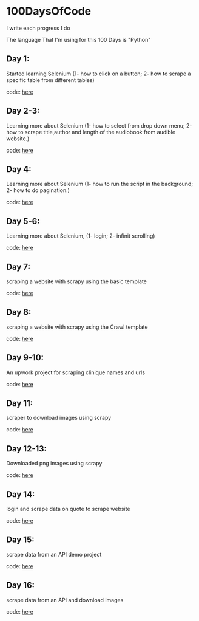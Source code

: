 # 100DaysOfCode
I write each progress I do

The language That I'm using for this 100 Days is "Python"

## Day 1:

Started learning Selenium (1- how to click on a button; 2- how to scrape a specific table from different tables)

code: [here](Day1)

## Day 2-3:

Learning more about Selenium (1- how to select from drop down menu; 2- how to scrape title,author and length of the audiobook from audible website.)

code: [here](Day2-3)

## Day 4:

Learning more about Selenium (1- how to run the script in the background; 2- how to do pagination.)

code: [here](Day4)

## Day 5-6:

Learning more about Selenium, (1- login; 2- infinit scrolling)

code: [here](Day5-6)

## Day 7:

scraping a website with scrapy using the basic template

code: [here](Day7)

## Day 8:

scraping a website with scrapy using the Crawl template

code: [here](Day8)

## Day 9-10:

An upwork project for scraping clinique names and urls

code: [here](Day9-10)

## Day 11:

scraper to download images using scrapy

code: [here](Day11)

## Day 12-13:

Downloaded png images using scrapy

code: [here](Day12-13)

## Day 14:

login and scrape data on quote to scrape website

code: [here](Day14)

## Day 15:

scrape data from an API demo project

code: [here](Day15)

## Day 16:

scrape data from an API and download images

code: [here](Day16)
